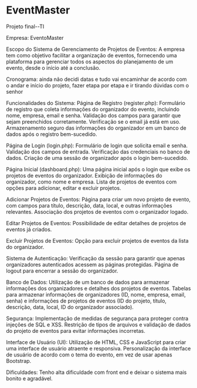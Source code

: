 # EventMaster
Projeto final--TI

Empresa: EventoMaster 

Escopo do Sistema de Gerenciamento de Projetos de Eventos: 
A empresa tem como objetivo facilitar a organização de eventos, fornecendo uma plataforma para gerenciar todos os aspectos do planejamento de um evento, desde o início até a conclusão.  

Cronograma: ainda não decidi datas e tudo vai encaminhar de acordo com o andar e início do projeto, fazer etapa por etapa e ir tirando dúvidas com o senhor  

Funcionalidades do Sistema: 
Página de Registro (register.php): 
Formulário de registro que coleta informações do organizador do evento, incluindo nome, empresa, email e senha. 
Validação dos campos para garantir que sejam preenchidos corretamente.
Verificação se o email já está em uso. 
Armazenamento seguro das informações do organizador em um banco de dados após o registro bem-sucedido. 

Página de Login (login.php): 
Formulário de login que solicita email e senha. 
Validação dos campos de entrada. 
Verificação das credenciais no banco de dados. 
Criação de uma sessão de organizador após o login bem-sucedido. 

Página Inicial (dashboard.php): 
Uma página inicial após o login que exibe os projetos de eventos do organizador. 
Exibição de informações do organizador, como nome e empresa. 
Lista de projetos de eventos com opções para adicionar, editar e excluir projetos. 

Adicionar Projetos de Eventos: 
Página para criar um novo projeto de evento, com campos para título, descrição, data, local, e outras informações relevantes. 
Associação dos projetos de eventos com o organizador logado. 

Editar Projetos de Eventos: 
Possibilidade de editar detalhes de projetos de eventos já criados.

Excluir Projetos de Eventos: 
Opção para excluir projetos de eventos da lista do organizador. 

Sistema de Autenticação: 
Verificação da sessão para garantir que apenas organizadores autenticados acessem as páginas protegidas. 
Página de logout para encerrar a sessão do organizador. 

Banco de Dados: 
Utilização de um banco de dados para armazenar informações dos organizadores e detalhes dos projetos de eventos. 
Tabelas para armazenar informações de organizadores (ID, nome, empresa, email, senha) e informações de projetos de eventos (ID do projeto, título, descrição, data, local, ID do organizador associado). 

Segurança: 
Implementação de medidas de segurança para proteger contra injeções de SQL e XSS. 
Restrição de tipos de arquivos e validação de dados do projeto de eventos para evitar informações incorretas. 

Interface de Usuário (UI): 
Utilização de HTML, CSS e JavaScript para criar uma interface de usuário atraente e responsiva. 
Personalização da interface de usuário de acordo com o tema do evento, em vez de usar apenas Bootstrap.  

Dificuldades: Tenho alta dificuldade com front end e deixar o sistema mais bonito e agradável. 
